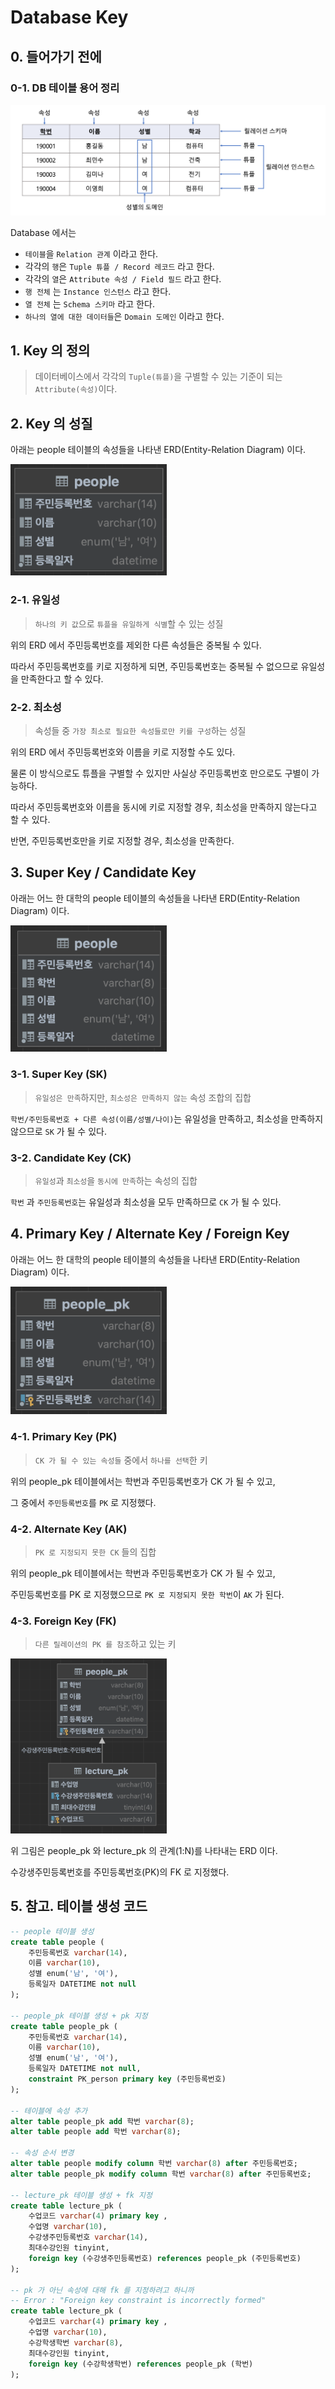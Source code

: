 # Database Key

## 0. 들어가기 전에

### 0-1. DB 테이블 용어 정리

![Relation](./relation.png)

Database 에서는

-   `테이블`을 `Relation 관계` 이라고 한다.
-   각각의 `행`은 `Tuple 튜플 / Record 레코드` 라고 한다.
-   각각의 `열`은 `Attribute 속성 / Field 필드` 라고 한다.
-   `행 전체` 는 `Instance 인스턴스` 라고 한다.
-   `열 전체` 는 `Schema 스키마` 라고 한다.
-   `하나의 열에 대한 데이터들`은 `Domain 도메인` 이라고 한다.

## 1. Key 의 정의

> 데이터베이스에서 각각의 `Tuple(튜플)`을 구별할 수 있는 기준이 되는 `Attribute(속성)`이다.

## 2. Key 의 성질

아래는 people 테이블의 속성들을 나타낸 ERD(Entity-Relation Diagram) 이다.

<img src="./people.png" width=250px></img>

### 2-1. 유일성

> `하나의 키 값`으로 `튜플을 유일하게 식별`할 수 있는 성질

위의 ERD 에서 주민등록번호를 제외한 다른 속성들은 중복될 수 있다.

따라서 주민등록번호를 키로 지정하게 되면, 주민등록번호는 중복될 수 없으므로 유일성을 만족한다고 할 수 있다.

### 2-2. 최소성

> 속성들 중 `가장 최소로 필요한 속성들로만 키를 구성`하는 성질

위의 ERD 에서 주민등록번호와 이름을 키로 지정할 수도 있다.

물론 이 방식으로도 튜플을 구별할 수 있지만 사실상 주민등록번호 만으로도 구별이 가능하다.

따라서 주민등록번호와 이름을 동시에 키로 지정할 경우, 최소성을 만족하지 않는다고 할 수
있다.

반면, 주민등록번호만을 키로 지정할 경우, 최소성을 만족한다.

## 3. Super Key / Candidate Key

아래는 어느 한 대학의 people 테이블의 속성들을 나타낸 ERD(Entity-Relation Diagram) 이다.

<img src="./people1.png" width=250px></img>

### 3-1. Super Key (SK)

> `유일성은 만족`하지만, `최소성은 만족하지 않는` 속성 조합의 집합

`학번/주민등록번호 + 다른 속성(이름/성별/나이)`는 유일성을 만족하고, 최소성을 만족하지 않으므로 `SK` 가 될 수 있다.

### 3-2. Candidate Key (CK)

> `유일성`과 `최소성`을 `동시에 만족`하는 속성의 집합

`학번` 과 `주민등록번호`는 유일성과 최소성을 모두 만족하므로 `CK` 가 될 수 있다.

## 4. Primary Key / Alternate Key / Foreign Key

아래는 어느 한 대학의 people 테이블의 속성들을 나타낸 ERD(Entity-Relation Diagram) 이다.

<img src="./people_pk.png" width=250px></img>

### 4-1. Primary Key (PK)

> `CK 가 될 수 있는 속성들` 중에서 `하나를 선택`한 키

위의 people_pk 테이블에서는 학번과 주민등록번호가 CK 가 될 수 있고,

그 중에서 `주민등록번호`를 `PK` 로 지정했다.

### 4-2. Alternate Key (AK)

> `PK 로 지정되지 못한 CK` 들의 집합

위의 people_pk 테이블에서는 학번과 주민등록번호가 CK 가 될 수 있고,

주민등록번호를 PK 로 지정했으므로 `PK 로 지정되지 못한 학번`이 `AK` 가 된다.

### 4-3. Foreign Key (FK)

> `다른 릴레이션의 PK 를 참조`하고 있는 키

<img src="./people_lecture_fk.png" width=250px></img>

위 그림은 people_pk 와 lecture_pk 의 관계(1:N)를 나타내는 ERD 이다.

수강생주민등록번호를 주민등록번호(PK)의 FK 로 지정했다.

## 5. 참고. 테이블 생성 코드

```sql
-- people 테이블 생성
create table people (
    주민등록번호 varchar(14),
    이름 varchar(10),
    성별 enum('남', '여'),
    등록일자 DATETIME not null
);

-- people_pk 테이블 생성 + pk 지정
create table people_pk (
    주민등록번호 varchar(14),
    이름 varchar(10),
    성별 enum('남', '여'),
    등록일자 DATETIME not null,
    constraint PK_person primary key (주민등록번호)
);

-- 테이블에 속성 추가
alter table people_pk add 학번 varchar(8);
alter table people add 학번 varchar(8);

-- 속성 순서 변경
alter table people modify column 학번 varchar(8) after 주민등록번호;
alter table people_pk modify column 학번 varchar(8) after 주민등록번호;

-- lecture_pk 테이블 생성 + fk 지정
create table lecture_pk (
    수업코드 varchar(4) primary key ,
    수업명 varchar(10),
    수강생주민등록번호 varchar(14),
    최대수강인원 tinyint,
    foreign key (수강생주민등록번호) references people_pk (주민등록번호)
);

-- pk 가 아닌 속성에 대해 fk 를 지정하려고 하니까
-- Error : "Foreign key constraint is incorrectly formed"
create table lecture_pk (
    수업코드 varchar(4) primary key ,
    수업명 varchar(10),
    수강학생학번 varchar(8),
    최대수강인원 tinyint,
    foreign key (수강학생학번) references people_pk (학번)
);
```
